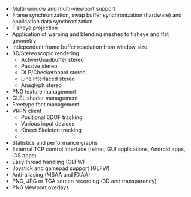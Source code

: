   * Multi-window and multi-viewport support
  * Frame synchronization, swap buffer synchronization (hardware) and application data synchronization.
  * Fisheye projection
  * Application of warping and blending meshes to fisheye and flat geometry
  * Independent frame buffer resolution from window size
  * 3D/Stereoscopic rendering
    * Active/Quadbuffer stereo
    * Passive stereo
    * DLP/Checkerboard stereo
    * Line interlaced stereo
    * Anaglyph stereo
  * PNG texture management
  * GLSL shader management
  * Freetype font management
  * VRPN client
    * Positional 6DOF tracking
    * Various input devices
    * Kinect Skeleton tracking
    * ...
  * Statistics and performance graphs
  * External TCP control interface (telnet, GUI applications, Android apps, iOS apps)
  * Easy thread handling (GLFW)
  * Joystick and gamepad support (GLFW)
  * Anti-aliasing (MSAA and FXAA)
  * PNG, JPG or TGA screen recording (3D and transparency)
  * PNG viewport overlays
